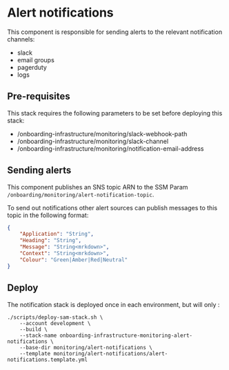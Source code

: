 # Alert notifications

This component is responsible for sending alerts to the relevant notification channels:

- slack
- email groups
- pagerduty
- logs

## Pre-requisites

This stack requires the following parameters to be set before deploying this stack:

- /onboarding-infrastructure/monitoring/slack-webhook-path
- /onboarding-infrastructure/monitoring/slack-channel
- /onboarding-infrastructure/monitoring/notification-email-address

## Sending alerts

This component publishes an SNS topic ARN to the SSM Param `/onboarding/monitoring/alert-notification-topic`.

To send out notifications other alert sources can publish messages to this topic in the following format:

```json
{
    "Application": "String",
    "Heading": "String",
    "Message": "String<mrkdown>",
    "Context": "String<mrkdown>",
    "Colour": "Green|Amber|Red|Neutral"
}
```

## Deploy

The notification stack is deployed once in each environment, but will only :

```
./scripts/deploy-sam-stack.sh \
    --account development \
    --build \
    --stack-name onboarding-infrastructure-monitoring-alert-notifications \
    --base-dir monitoring/alert-notifications \
    --template monitoring/alert-notifications/alert-notifications.template.yml
```
